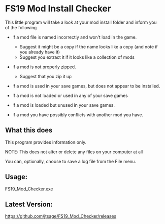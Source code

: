 # FS19 Mod Install Checker

This little program will take a look at your mod install folder and inform you of the following

 * If a mod file is named incorrectly and won't load in the game.
   * Suggest it might be a copy if the name looks like a copy (and note if you already have it)
   * Suggest you extract it if it looks like a collection of mods

 * If a mod is not properly zipped.
   * Suggest that you zip it up

 * If a mod is used in your save games, but does not appear to be installed.

 * If a mod is not loaded or used in any of your save games

 * If a mod is loaded but unused in your save games.

 * If a mod you have possibly conflicts with another mod you have.

## What this does

This program provides information only. 

NOTE: This does not alter or delete any files on your computer at all

You can, optionally, choose to save a log file from the File menu.

## Usage:

FS19_Mod_Checker.exe

## Latest Version:

https://github.com/jtsage/FS19_Mod_Checker/releases



